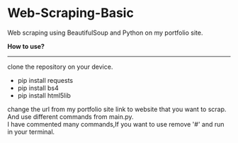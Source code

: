 # Web-Scraping-Basic
Web scraping using BeautifulSoup and Python on my portfolio site.

<b>How to use?</b>
<hr>
clone the repository on your device.</br.
Run this commands in your terminal:</br>
<ul>
  <li>pip install requests</li>
  <li>pip install bs4</li>
  <li>pip install html5lib</li>
</ul>
change the url from my portfolio site link to website that you want to scrap.</br>
And use different commands from main.py.</br>
I have commented many commands,If you want to use remove '#' and run in your terminal.
